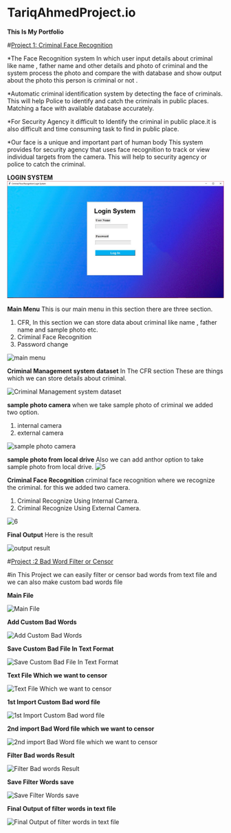# TariqAhmedProject.io
**This Is My Portfolio**

#[Project 1: Criminal Face Recognition](https://github.com/tariqahmedproject/Criminal-Face-Recognition)

*The Face Recognition system In which user input details about criminal like name , father name and other details and photo of criminal and the system process the photo and compare the with database and show output about the photo this person is criminal or not .

*Automatic criminal identification system  by  detecting  the  face  of  criminals. This will help Police to identify and catch the criminals in public places. Matching a face with available database accurately.

*For Security Agency it difficult to Identify the criminal in public place.it is also difficult and time consuming task to find in public place. 

*Our face is a unique and important part of human body This system provides for security agency that uses face recognition to track or view individual targets from the camera. This will help to security agency or police to catch the criminal.

**LOGIN SYSTEM** 
![Login System](https://github.com/tariqahmedproject/TariqAhmedProject.io/blob/main/images/1.JPG)


**Main Menu**
This is our main menu in this section there are three section.
1) CFR, In this section we can store data about criminal like name , father name and sample photo etc.
2) Criminal Face Recognition
3) Password change

![main menu](https://user-images.githubusercontent.com/104884506/195243230-1bb89513-28a5-4075-bac7-bfbd8551c4cd.JPG)


**Criminal Management system dataset**
In The CFR section These are things which we can store details about criminal.

![Criminal Management system dataset](https://user-images.githubusercontent.com/104884506/195240745-a74d17b3-a044-41f5-9a64-162ffb80a4d7.JPG)

**sample photo camera**
when we take sample photo of criminal we added two option.
1) internal camera 
2) external camera 

![sample photo camera](https://user-images.githubusercontent.com/104884506/195240901-902fb386-4948-43f7-8a6b-85929d4e702e.JPG)

**sample photo from local drive**
Also we can add anthor option to take sample photo from local drive.
![5](https://user-images.githubusercontent.com/104884506/195241358-84416916-0e76-4513-bced-7f18a834e9fb.JPG)

**Criminal Face Recognition**
 criminal face recognition where we recognize the criminal. for this we added two camera.
 
 1) Criminal Recognize Using Internal Camera.
 2) Criminal Recognize Using External  Camera.
 
 ![6](https://user-images.githubusercontent.com/104884506/195241557-f081a232-1f86-4aa3-b2bb-7dfd5dc8abee.JPG)

**Final Output**
Here is the result


![output result](https://user-images.githubusercontent.com/104884506/195243333-4b0e89b6-354a-4160-9b34-3f758a517fc7.jpeg)


#[Project :2 Bad Word Filter or Censor](https://github.com/tariqahmedproject/Filter_Bad_words)

#in This Project we can easily filter or censor bad words from text file and we can also make custom bad words file 

**Main File**

![Main File](https://user-images.githubusercontent.com/104884506/195244082-309c9b09-69b6-4873-b72e-7ce4407eeff8.JPG)


**Add Custom Bad Words**

![Add Custom Bad Words](https://user-images.githubusercontent.com/104884506/195244212-52fb6c19-5b55-47f9-bfb4-80a0e4ac5a42.JPG)


**Save Custom Bad File In Text Format**


![Save Custom Bad File In Text Format](https://user-images.githubusercontent.com/104884506/195244331-34270715-557f-4207-b96d-0c5e0526cb3d.JPG)


**Text File Which we want to censor**

![Text File Which we want to censor](https://user-images.githubusercontent.com/104884506/195244480-a23d9770-26ad-4f66-8958-e983500da251.JPG)


**1st Import Custom Bad word file**


![1st Import Custom Bad word file](https://user-images.githubusercontent.com/104884506/195244651-0a6b76b6-39ad-4dc8-be61-7ef1c5867fcb.JPG)


**2nd import Bad Word file which we want to censor**


![2nd import Bad Word file which we want to censor ](https://user-images.githubusercontent.com/104884506/195245037-0bfd00fd-9118-4723-b706-d3584ad34f00.JPG)


**Filter Bad words Result**


![Filter Bad words Result](https://user-images.githubusercontent.com/104884506/195245166-20b781c7-ccf7-432e-b952-8d2c38a161b6.JPG)


**Save Filter Words save**


![Save Filter Words save ](https://user-images.githubusercontent.com/104884506/195245296-165f6c0f-d0c0-4d54-9865-678f01b920b1.JPG)



**Final Output of filter words in text file**



![Final Output of filter words in text file](https://user-images.githubusercontent.com/104884506/195245425-3d5bd402-17ad-4d9c-865b-7a406fa08f8a.JPG)


